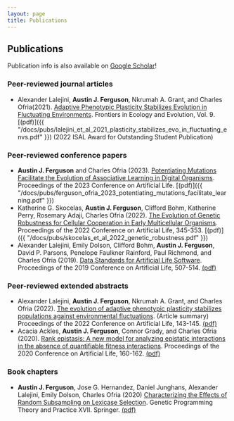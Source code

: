 ```yaml
---
layout: page
title: Publications
---
```


## Publications

Publication info is also available on [Google Scholar](https://scholar.google.com/citations?hl=en&user=sqJjSc0AAAAJ)!

### Peer-reviewed journal articles
- Alexander Lalejini, **Austin J. Ferguson**, Nkrumah A. Grant, and Charles Ofria(2021). [Adaptive Phenotypic Plasticity Stabilizes Evolution in Fluctuating Environments](https://www.frontiersin.org/articles/10.3389/fevo.2021.715381). Frontiers in Ecology and Evolution, Vol. 9. [(pdf)]({{ "/docs/pubs/lalejini_et_al_2021_plasticity_stabilizes_evo_in_fluctuating_envs.pdf" }}) (2022 ISAL Award for Outstanding Student Publication) 

### Peer-reviewed conference papers
-  **Austin J. Ferguson** and Charles Ofria (2023). [Potentiating Mutations Facilitate the Evolution of Associative Learning in Digital Organisms](https://direct.mit.edu/isal/proceedings/isal/35/71/116915). Proceedings of the 2023 Conference on Artificial Life. [(pdf)]({{ "/docs/pubs/ferguson_ofria_2023_potentiating_mutations_facilitate_learning.pdf" }})
- Katherine G. Skocelas, **Austin J. Ferguson**, Clifford Bohm, Katherine Perry, Rosemary Adaji, Charles Ofria (2022). [The Evolution of Genetic Robustness for Cellular Cooperation in Early Multicellular Organisms](https://direct.mit.edu/isal/proceedings/isal/34/52/112244). Proceedings of the 2022 Conference on Artificial Life, 345-353. [(pdf)]({{ "/docs/pubs/skocelas_et_al_2022_genetic_robustness.pdf" }}) 
- Alexander Lalejini, Emily Dolson, Clifford Bohm, **Austin J. Ferguson**, David P. Parsons, Penelope Faulkner Rainford, Paul Richmond, and Charles Ofria (2019). [Data Standards for Artificial Life Software](https://www.mitpressjournals.org/doi/abs/10.1162/isal_a_00213). Proceedings of the 2019 Conference on Artificial Life, 507-514. [(pdf)]({{"/docs/pubs/lalejini_et_al_2019_alife_data_standards.pdf"}})

### Peer-reviewed extended abstracts
- Alexander Lalejini, **Austin J. Ferguson**, Nkrumah A. Grant, and Charles Ofria (2022). [The evolution of adaptive phenotypic plasticity stabilizes populations against environmental fluctuations](https://direct.mit.edu/isal/proceedings/isal/34/21/112271). (Article summary) Proceedings of the 2022 Conference on Artificial Life, 143-145. [(pdf)]({{"/docs/pubs/lalejini_et_al_2022_consequences_of_plasticity_extended_abstract.pdf"}}) 
- Acacia Ackles, **Austin J. Ferguson**, Connor Grady, and Charles Ofria (2020). [Rank epistasis: A new model for analyzing epistatic interactions in the absence of quantifiable fitness interactions](https://www.mitpressjournals.org/doi/abs/10.1162/isal_a_00325). Proceedings of the 2020 Conference on Artificial Life, 160-162. [(pdf)]({{"/docs/pubs/ackles_et_al_2020_rank_epistasis.pdf"}}) 

### Book chapters
- **Austin J. Ferguson**, Jose G. Hernandez, Daniel Junghans, Alexander Lalejini, Emily Dolson, Charles Ofria (2020) [Characterizing the Effects of Random Subsampling on Lexicase Selection](https://link.springer.com/chapter/10.1007/978-3-030-39958-0_1). Genetic Programming Theory and Practice XVII. Springer. [(pdf)]({{"/docs/pubs/ferguson_et_al_2020_characterizing_random_subsampling_on_lexicase.pdf"}})

